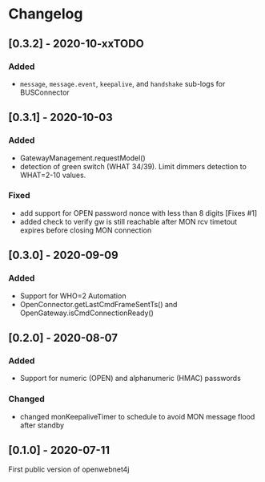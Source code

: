 # Changelog

## [0.3.2] - 2020-10-xxTODO

### Added
- `message`, `message.event`, `keepalive`, and `handshake` sub-logs for BUSConnector

## [0.3.1] - 2020-10-03

### Added
- GatewayManagement.requestModel()
- detection of green switch (WHAT 34/39). Limit dimmers detection to WHAT=2-10 values.

### Fixed
- add support for OPEN password nonce with less than 8 digits [Fixes #1]
- added check to verify gw is still reachable after MON rcv timetout expires before closing MON connection


## [0.3.0] - 2020-09-09

### Added
- Support for WHO=2 Automation
- OpenConnector.getLastCmdFrameSentTs() and OpenGateway.isCmdConnectionReady()


## [0.2.0] - 2020-08-07

### Added
- Support for numeric (OPEN) and alphanumeric (HMAC) passwords

### Changed
- changed monKeepaliveTimer to schedule to avoid MON message flood after standby


## [0.1.0] - 2020-07-11

First public version of openwebnet4j